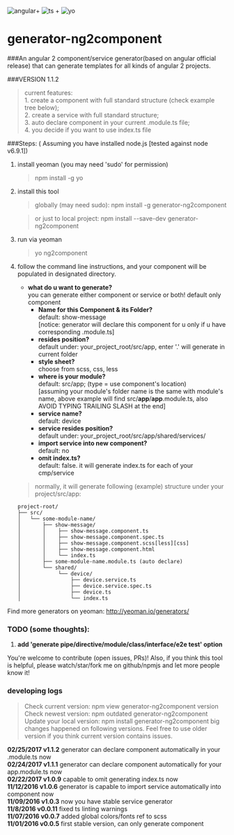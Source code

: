 ![angular](https://dynamicimageses-v2b.netdna-ssl.com/product_class_external_product/angular_js_2_128_n.png)+ 
![ts](http://www.typescriptlang.org/assets/images/icons/nuget-icon-128x128.png) +
![yo](https://pbs.twimg.com/profile_images/3786155988/46ea2dd8b1bdd31a8ba61044cb5b6ebe_reasonably_small.png)    
# generator-ng2component
###An angular 2 component/service generator(based on angular official release) that can generate templates for all kinds of angular 2 projects.  

###VERSION 1.1.2  
> current features:    
    1. create a component with full standard structure (check example tree below);   
    2. create a service with full standard structure;    
    3. auto declare component in your current .module.ts file;       
    4. you decide if you want to use index.ts file    

###Steps: ( Assuming you have installed node.js [tested against node v6.9.1])

1. install yeoman (you may need 'sudo' for permission)
    > npm install -g yo
    
2. install this tool
    > globally (may need sudo): npm install -g generator-ng2component   
    
    > or just to local project: npm install --save-dev generator-ng2component
    
3. run via yeoman
    > yo ng2component
    
4. follow the command line instructions, and your component will be populated in designated directory.
    - **what do u want to generate?**  
        you can generate either component or service or both! default only component
        - **Name for this Component & its Folder?**  
            default: show-message  
            [notice: generator will declare this component for u only if u have corresponding .module.ts]
        - **resides position?**  
            default under: your_project_root/src/app, enter '.' will generate in current folder    
        - **style sheet?**  
            choose from scss, css, less  
        - **where is your module?**     
            default: src/app; (type = use component's location)   
            [assuming your module's folder name is the same with module's name, above example will find src/**app**/**app**.module.ts, also AVOID TYPING TRAILING SLASH at the end]
        - **service name?**  
            default: device  
        - **service resides position?**  
            default under: your_project_root/src/app/shared/services/    
        - **import service into new component?**  
            default: no
        - **omit index.ts?**  
            default: false. it will generate index.ts for each of your cmp/service

    > normally, it will generate following (example) structure under your project/src/app:

    ```
    project-root/
    ├── src/
    │   └── some-module-name/
    │       ├── show-message/
    │       │    ├── show-message.component.ts
    │       │    ├── show-message.component.spec.ts
    │       │    ├── show-message.component.scss[less][css]
    │       │    ├── show-message.component.html
    │       │    └── index.ts
    │       ├── some-module-name.module.ts (auto declare)
    │       └── shared/
    │            └── device/
    │                ├── device.service.ts
    │                ├── device.service.spec.ts
    │                ├── device.ts
    │                └── index.ts
    ```

Find more generators on yeoman: http://yeoman.io/generators/

### TODO (some thoughts):  
1. **add 'generate pipe/directive/module/class/interface/e2e test' option**
    
You're welcome to contribute (open issues, PRs)!
Also, if you think this tool is helpful, please watch/star/fork me on github/npmjs and let more people know it!

### developing logs
> Check current version: npm view generator-ng2component version  
> Check newest version: npm outdated generator-ng2component  
> Update your local version: npm install generator-ng2component
> big changes happened on following versions. Feel free to use older version if you think current version contains issues.

**02/25/2017 v1.1.2** generator can declare component automatically in your .module.ts now  
**02/24/2017 v1.1.1** generator can declare component automatically for your app.module.ts now  
**02/22/2017 v1.0.9** capable to omit generating index.ts now  
**11/12/2016 v1.0.6** generator is capable to import service automatically into component now  
**11/09/2016 v1.0.3** now you have stable service generator  
**11/8/2016 v0.0.11** fixed ts linting warnings  
**11/07/2016 v0.0.7** added global colors/fonts ref to scss  
**11/01/2016 v0.0.5** first stable version, can only generate component
